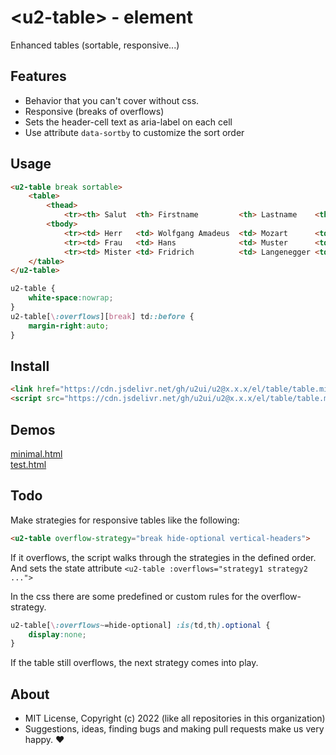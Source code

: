 # &lt;u2-table&gt; - element
Enhanced tables (sortable, responsive...)

## Features

- Behavior that you can't cover without css.
- Responsive (breaks of overflows)
- Sets the header-cell text as aria-label on each cell
- Use attribute `data-sortby` to customize the sort order

## Usage

```html
<u2-table break sortable>
    <table>
        <thead>
            <tr><th> Salut  <th> Firstname         <th> Lastname    <th> Age <th> X
        <tbody>
            <tr><td> Herr   <td> Wolfgang Amadeus  <td> Mozart      <td> 46  <td> b
            <tr><td> Frau   <td> Hans              <td> Muster      <td> 1   <td> c
            <tr><td> Mister <td> Fridrich          <td> Langenegger <td> 5   <td> z
    </table>
</u2-table>
```

```css
u2-table {
    white-space:nowrap;
}
u2-table[\:overflows][break] td::before {
    margin-right:auto;
}
```

## Install

```html
<link href="https://cdn.jsdelivr.net/gh/u2ui/u2@x.x.x/el/table/table.min.css" rel=stylesheet>
<script src="https://cdn.jsdelivr.net/gh/u2ui/u2@x.x.x/el/table/table.min.js" type=module async></script>
```

## Demos

[minimal.html](http://gcdn.li/u2ui/u2@main/el/table/tests/minimal.html)  
[test.html](http://gcdn.li/u2ui/u2@main/el/table/tests/test.html)  

## Todo

Make strategies for responsive tables like the following:
```html
<u2-table overflow-strategy="break hide-optional vertical-headers">
```
If it overflows, the script walks through the strategies in the defined order.
And sets the state attribute `<u2-table :overflows="strategy1 strategy2 ...">`

In the css there are some predefined or custom rules for the overflow-strategy.
```css
u2-table[\:overflows~=hide-optional] :is(td,th).optional {
    display:none;
}
```
If the table still overflows, the next strategy comes into play.

## About

- MIT License, Copyright (c) 2022 <u2> (like all repositories in this organization) <br>
- Suggestions, ideas, finding bugs and making pull requests make us very happy. ♥

